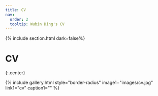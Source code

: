 ```yaml
---
title: CV
nav:
  order: 2
  tooltip: Wubin Ding's CV
---
```


{% include section.html dark=false%}
# <i class="fas fa-book-open fa-lg"></i>CV

{:.center}

<!--
<p>Site under maintenance</p>
 -->


{%
  include gallery.html style="border-radius"
  image1="images/cv.jpg"
  link1="cv"
  caption1=""
%}